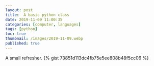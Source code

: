 ```yaml
---
layout: post
title:  A basic python class
date: 2019-11-09 11:00:35
categories: [computer, languages]
tags: [python]
toc: true
thumbnail: /images/2019-11-09.webp
published: true
---
```


A small refresher.
{% gist 73851d113dc4fb75e5ee808b48f5cc06 %}
